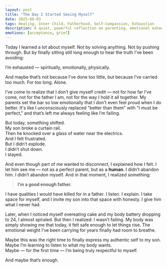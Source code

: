 ```yaml
---
layout: post
title: "The Day I Started Seeing Myself"
date: 2025-06-03
tags: Healing, Inner Child, Fatherhood, Self-Compassion, Exhaustion
description: A quiet, powerful reflection on parenting, emotional exhaustion, and what it really means to be a good enough father.
emotions: [acceptance, grief]
---
```


Today I learned a lot about myself. Not by solving anything. Not by pushing through. But by finally sitting still long enough to hear the truth I’ve been avoiding:

I’m exhausted — spiritually, emotionally, physically.

And maybe that’s not because I’ve done too little, but because I’ve carried too much. For too long. Alone.

I’ve come to realize that I don’t give myself credit — not for how far I’ve come, not for the father I am, not for the way I hold it all together. My parents set the bar so low emotionally that I don't even feel proud when I do better. It's like I unconsciously replaced "better than them" with "I must be perfect," and that’s left me always feeling like I’m failing.

But today, something shifted.  
My son broke a curtain rail.  
Then he knocked over a glass of water near the electrics.  
And I felt frustrated.  
But I didn’t explode.  
I didn’t shut down.  
I stayed.

And even though part of me wanted to disconnect, I explained how I felt. I let him see me — not as a perfect parent, but as a **human**. I didn’t abandon him. I didn’t abandon myself. And in that moment, I realized something:

> **I’m a good enough father.**

I have qualities I would have killed for in a father. I listen. I explain. I take space for myself, and I invite my son into that space with honesty. I give him what I never had.

Later, when I noticed myself overeating cake and my body battery dropping to 24, I almost spiraled. But then I realized: I wasn’t failing. My body was simply showing me that today, it felt safe enough to let things rise. The emotional weight I’ve been carrying for years finally had room to breathe.

Maybe this was the right time to finally express my authentic self to my son.  
Maybe I’m learning to listen to what my body wants.  
Maybe — for the first time — I’m being truly respectful to myself.

And maybe that’s enough.
